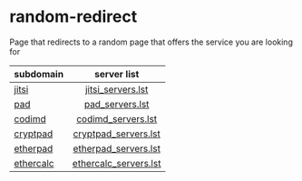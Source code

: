 # random-redirect
Page that redirects to a random page that offers the service you are looking for


| subdomain                                         | server list                                          |
| ------------------------------------------------- |:----------------------------------------------------:|
| [jitsi](http://jitsi.random-redirect.de)          | [jitsi_servers.lst](/res/jitsi_servers.lst)          |
| [pad](http://pad.random-redirect.de)              | [pad_servers.lst](/res/pad_servers.lst)              |
| [codimd](http://codimd.random-redirect.de)        | [codimd_servers.lst](/res/codimd_servers.lst)        |
| [cryptpad](http://cryptpad.random-redirect.de)    | [cryptpad_servers.lst](/res/cryptpad_servers.lst)    |
| [etherpad](http://etherpad.random-redirect.de)    | [etherpad_servers.lst](/res/etherpad_servers.lst)    |
| [ethercalc](http://ethercalc.random-redirect.de)  | [ethercalc_servers.lst](/res/ethercalc_servers.lst)  |
